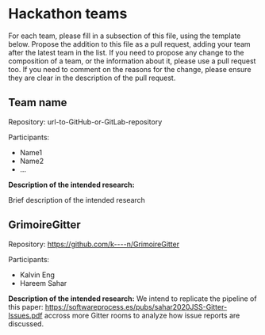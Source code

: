 # Hackathon teams

For each team, please fill in a subsection of this file, using the template below.
Propose the addition to this file as a pull request, adding your team after the
latest team in the list. If you need to propose any change to the composition of
a team, or the information about it, please use a pull request too. If you need to
comment on the reasons for the change, please ensure they are clear in the description
of the pull request.

## Team name

Repository: url-to-GitHub-or-GitLab-repository

Participants:

* Name1
* Name2
* ...

**Description of the intended research:**

Brief description of the intended research

## GrimoireGitter

Repository: https://github.com/k----n/GrimoireGitter

Participants:

* Kalvin Eng
* Hareem Sahar

**Description of the intended research:**
We intend to replicate the pipeline of this paper: https://softwareprocess.es/pubs/sahar2020JSS-Gitter-Issues.pdf accross more Gitter rooms to analyze how issue reports are discussed.



